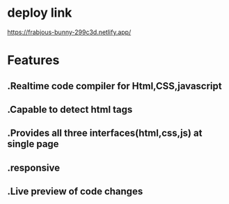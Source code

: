 # deploy link  
 https://frabjous-bunny-299c3d.netlify.app/
 
# Features
## .Realtime code compiler for Html,CSS,javascript
## .Capable to detect html tags
## .Provides all three interfaces(html,css,js) at single page
## .responsive
## .Live preview of code changes
